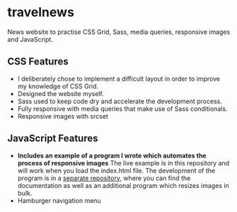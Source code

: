 # travelnews
News website to practise CSS Grid, Sass, media queries, responsive images and JavaScript.

## CSS Features
-	I deliberately chose to implement a difficult layout in order to improve my knowledge of CSS Grid.
-	Designed the website myself.
-	Sass used to keep code dry and accelerate the development process.
-	Fully responsive with media queries that make use of Sass conditionals.
-	Responsive images with srcset

## JavaScript Features
-	**Includes an example of a program I wrote which automates the process of responsive images** The live example is in this repository and will work when you load the index.html file. The development of the program is in a [separate repository](https://github.com/chrisenoch/automatic-image-resize), where you can find the documentation as well as an additional program which resizes images in bulk.
-	Hamburger navigation menu

